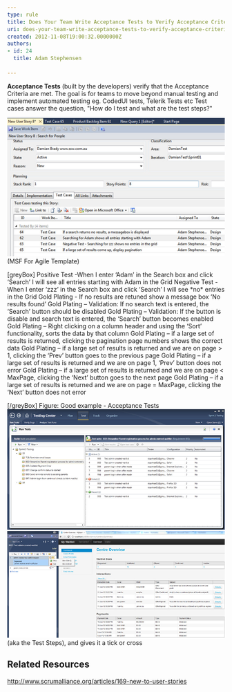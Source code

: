 ```yaml
---
type: rule
title: Does Your Team Write Acceptance Tests to Verify Acceptance Criteria?
uri: does-your-team-write-acceptance-tests-to-verify-acceptance-criteria
created: 2012-11-08T19:00:32.0000000Z
authors:
- id: 24
  title: Adam Stephensen

---
```


**Acceptance Tests**  (built by the developers) verify that the Acceptance Criteria are met.
 The goal is for teams to move beyond manual testing and implement automated testing 
 eg. CodedUI tests, Telerik Tests etc
  Test cases answer the question, "How do I test and what are the test steps?"
 
![Test Cases in a User Story](acceptance-criteria-test-cases.jpg)(MSF For Agile Template)

[greyBox]
 Positive Test -When I enter ‘Adam’ in the Search box and click ‘Search’ I will see all entries starting with Adam in the Grid
 Negative Test - When I enter ‘zzz’ in the Search box and click ‘Search’ I will see \*no\* entries in the Grid
 Gold Plating - If no results are retuned show a message box ‘No results found’
 Gold Plating – Validation: If no search text is entered, the ‘Search’ button should be disabled
 Gold Plating – Validation: If the button is disable and search text is entered, the ‘Search’ button becomes enabled
 Gold Plating – Right clicking on a column header and using the ‘Sort’ functionality, sorts the data by that column
 Gold Plating – if a large set of results is returned, clicking the pagination page numbers shows the correct data
 Gold Plating – if a large set of results is returned and we are on page > 1, clicking the ‘Prev’ button goes to the previous page
 Gold Plating – if a large set of results is returned and we are on page 1, ‘Prev’ button does not error
 Gold Plating – if a large set of results is returned and we are on page < MaxPage, clicking the ‘Next’ button goes to the next page
 Gold Plating – if a large set of results is returned and we are on page = MaxPage, clicking the ‘Next’ button does not error

  
[/greyBox]
 Figure: Good example - Acceptance Tests
![The tester sees the Test Cases in Test Manager](test-cases.jpg)
![The tester follows each instruction](test-steps.jpg)(aka the Test Steps), and gives it a tick or cross
## Related Resources

http://www.scrumalliance.org/articles/169-new-to-user-stories
